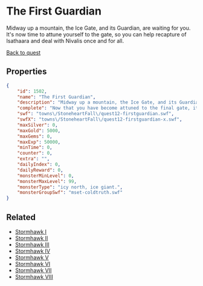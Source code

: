 # The First Guardian

Midway up a mountain, the Ice Gate, and its Guardian, are waiting for you. It's now time to attune yourself to the gate, so you can help recapture of Isathaara and deal with Nivalis once and for all.

[Back to quest](../quests.md)

## Properties

```json
{
    "id": 1502,
    "name": "The First Guardian",
    "description": "Midway up a mountain, the Ice Gate, and its Guardian, are waiting for you. It's now time to attune yourself to the gate, so you can help recapture of Isathaara and deal with Nivalis once and for all.",
    "complete": "Now that you have become attuned to the final gate, it's time to take the fight to Nivalis.",
    "swf": "towns\/StoneheartFall\/quest12-firstguardian.swf",
    "swfX": "towns\/StoneheartFall\/quest12-firstguardian-x.swf",
    "maxSilver": 0,
    "maxGold": 5000,
    "maxGems": 0,
    "maxExp": 50000,
    "minTime": 0,
    "counter": 0,
    "extra": "",
    "dailyIndex": 0,
    "dailyReward": 0,
    "monsterMinLevel": 0,
    "monsterMaxLevel": 99,
    "monsterType": "icy north, ice giant.",
    "monsterGroupSwf": "mset-coldtruth.swf"
}
```

## Related

- [Stormhawk I](../items/18018-stormhawk-i.md)
- [Stormhawk II](../items/18019-stormhawk-ii.md)
- [Stormhawk III](../items/18020-stormhawk-iii.md)
- [Stormhawk IV](../items/18021-stormhawk-iv.md)
- [Stormhawk V](../items/18022-stormhawk-v.md)
- [Stormhawk VI](../items/18023-stormhawk-vi.md)
- [Stormhawk VII](../items/18024-stormhawk-vii.md)
- [Stormhawk VIII](../items/18025-stormhawk-viii.md)

